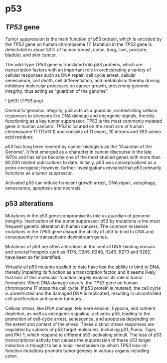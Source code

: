 # p53

## _TP53_ gene

Tumor suppression is the main function of p53 protein, which is encoded by the _TP53_ gene on human chromosome 17. Mutation in the _TP53_ gene is detectable in about 50% of human breast, colon, lung, liver, prostate, bladder, and skin cancer.

The wild-type _TP53_ gene is translated into p53 proteins, which are transcription factors with an important role in orchestrating a variety of cellular responses such as DNA repair, cell cycle arrest, cellular senescence, cell death, cell differentiation, and metabolism thereby driving inhibitory molecular processes on cancer growth, preserving genomic integrity, thus acting as "guardian of the genome"

! [p53] (TP53.png)

Central to genomic integrity, p53 acts as a guardian, orchestrating cellular responses to stressors like DNA damage and oncogenic signals, thereby functioning as a key tumor suppressor. TP53 is the most commonly mutated gene in human cancers. _TP53_ is located on the short arm of human chromosome 17 (17p13.1) and consists of 11 exons, 10 introns and 393 amino acid residues.

p53 has long been revered by cancer biologists as the “Guardian of the Genome”. It first emerged as a character in cancer discourse in the late 1970s and has since become one of the most studied genes with more than 80,000 related publications to date. Initially, p53 was conceptualized as a proto-oncogene; however, further investigations revealed that p53 primarily functions as a tumor suppressor.

Activated p53 can induce transient growth arrest, DNA repair, autophagy, senescence, apoptosis and necrosis.

## p53 alterations

Mutations in the p53 gene compromise its role as guardian of genomic integrity. Inactivation of the tumor suppressor p53 by mutations is the most frequent genetic alteration in human cancers. The common missense mutations in the _TP53_ gene disrupt the ability of p53 to bind to DNA and consequently to transactivate downstream genes.

Mutations of p53 are often alterations in the central DNA-binding domain and several hotspots such as R175, G245, R248, R249, R273 and R282, have been so far identified.

Virtually all p53 mutants studied to date have lost the ability to bind to DNA, thereby impairing its function as a transcription factor, and it seems likely that loss of this molecular function largely explains its role in tumor formation. When DNA damage occurs, the _TP53_ gene on human chromosome 17 stops the cell cycle. If p53 protein is mutated, the cell cycle is unrestricted and the damaged DNA is replicated, resulting in uncontrolled cell proliferation and cancer tumours.

Cellular stress, like DNA damage, telomere erosion, hypoxia, and nutrient depletion, as well as oncogenic signaling, activates p53, leading to the promotion of cell-cycle arrest, senescence, and apoptosis depending on the extent and context of the stress. These distinct stress responses are regulated by subsets of p53 target molecules, including p21, Puma, Tiger, and PAI-1, which respond to different p53-activating stimuli. The loss of p53 transcriptional activity that causes the suppression of these p53 target induction is thought to be a major mechanism by which _TP53_ loss-of-function mutations promote tumorigenesis in various organs including colon.
